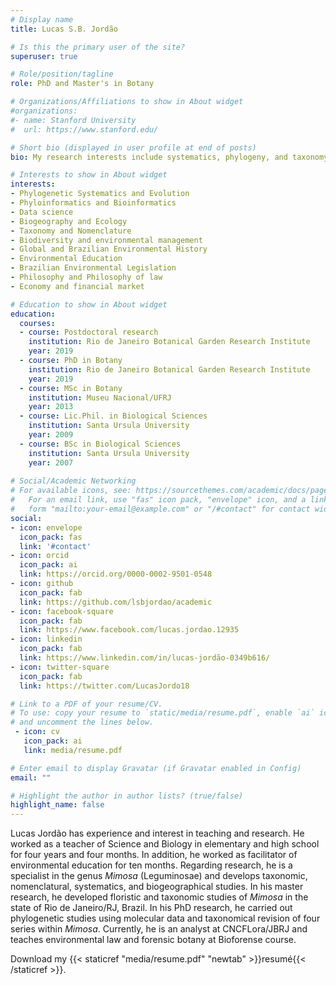 ```yaml
---
# Display name
title: Lucas S.B. Jordão

# Is this the primary user of the site?
superuser: true

# Role/position/tagline
role: PhD and Master's in Botany

# Organizations/Affiliations to show in About widget
#organizations:
#- name: Stanford University
#  url: https://www.stanford.edu/

# Short bio (displayed in user profile at end of posts)
bio: My research interests include systematics, phylogeny, and taxonomy of *Mimosa* (Leguminosae).

# Interests to show in About widget
interests:
- Phylogenetic Systematics and Evolution
- Phyloinformatics and Bioinformatics
- Data science
- Biogeography and Ecology
- Taxonomy and Nomenclature
- Biodiversity and environmental management
- Global and Brazilian Environmental History
- Environmental Education
- Brazilian Environmental Legislation
- Philosophy and Philosophy of law
- Economy and financial market

# Education to show in About widget
education:
  courses:
  - course: Postdoctoral research
    institution: Rio de Janeiro Botanical Garden Research Institute
    year: 2019
  - course: PhD in Botany
    institution: Rio de Janeiro Botanical Garden Research Institute
    year: 2019
  - course: MSc in Botany
    institution: Museu Nacional/UFRJ
    year: 2013
  - course: Lic.Phil. in Biological Sciences
    institution: Santa Ursula University
    year: 2009
  - course: BSc in Biological Sciences
    institution: Santa Ursula University
    year: 2007
    
# Social/Academic Networking
# For available icons, see: https://sourcethemes.com/academic/docs/page-builder/#icons
#   For an email link, use "fas" icon pack, "envelope" icon, and a link in the
#   form "mailto:your-email@example.com" or "/#contact" for contact widget.
social:
- icon: envelope
  icon_pack: fas
  link: '#contact'
- icon: orcid
  icon_pack: ai
  link: https://orcid.org/0000-0002-9501-0548
- icon: github
  icon_pack: fab
  link: https://github.com/lsbjordao/academic
- icon: facebook-square
  icon_pack: fab
  link: https://www.facebook.com/lucas.jordao.12935
- icon: linkedin
  icon_pack: fab
  link: https://www.linkedin.com/in/lucas-jordão-0349b616/
- icon: twitter-square
  icon_pack: fab
  link: https://twitter.com/LucasJordo18

# Link to a PDF of your resume/CV.
# To use: copy your resume to `static/media/resume.pdf`, enable `ai` icons in `params.toml`, 
# and uncomment the lines below.
 - icon: cv
   icon_pack: ai
   link: media/resume.pdf

# Enter email to display Gravatar (if Gravatar enabled in Config)
email: ""

# Highlight the author in author lists? (true/false)
highlight_name: false
---
```


Lucas Jordão has experience and interest in teaching and research. He worked as a teacher of Science and Biology in elementary and high school for four years and four months. In addition, he worked as facilitator of environmental education for ten months. Regarding research, he is a specialist in the genus *Mimosa* (Leguminosae) and develops taxonomic, nomenclatural, systematics, and biogeographical studies. In his master research, he developed floristic and taxonomic studies of *Mimosa* in the state of Rio de Janeiro/RJ, Brazil. In his PhD research, he carried out phylogenetic studies using molecular data and taxonomical revision of four series within *Mimosa*. Currently, he is an analyst at CNCFLora/JBRJ and teaches environmental law and forensic botany at Bioforense course.

Download my {{< staticref "media/resume.pdf" "newtab" >}}resumé{{< /staticref >}}.
